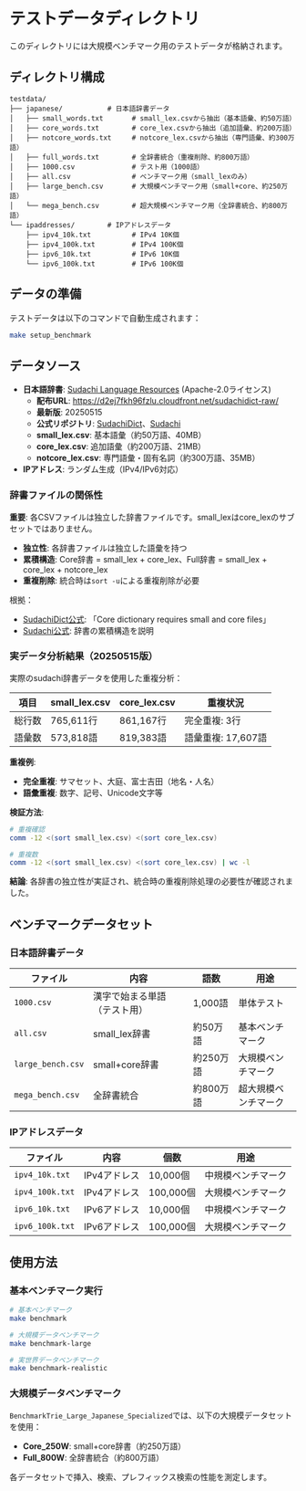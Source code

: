 # テストデータディレクトリ

このディレクトリには大規模ベンチマーク用のテストデータが格納されます。

## ディレクトリ構成

```text
testdata/
├── japanese/           # 日本語辞書データ
│   ├── small_words.txt       # small_lex.csvから抽出（基本語彙、約50万語）
│   ├── core_words.txt        # core_lex.csvから抽出（追加語彙、約200万語）
│   ├── notcore_words.txt     # notcore_lex.csvから抽出（専門語彙、約300万語）
│   ├── full_words.txt        # 全辞書統合（重複削除、約800万語）
│   ├── 1000.csv              # テスト用（1000語）
│   ├── all.csv               # ベンチマーク用（small_lexのみ）
│   ├── large_bench.csv       # 大規模ベンチマーク用（small+core、約250万語）
│   └── mega_bench.csv        # 超大規模ベンチマーク用（全辞書統合、約800万語）
└── ipaddresses/        # IPアドレスデータ
    ├── ipv4_10k.txt          # IPv4 10K個
    ├── ipv4_100k.txt         # IPv4 100K個
    ├── ipv6_10k.txt          # IPv6 10K個
    └── ipv6_100k.txt         # IPv6 100K個
```

## データの準備

テストデータは以下のコマンドで自動生成されます：

```bash
make setup_benchmark
```

## データソース

- **日本語辞書**: [Sudachi Language Resources](https://registry.opendata.aws/sudachi/) (Apache-2.0ライセンス)
  - **配布URL**: <https://d2ej7fkh96fzlu.cloudfront.net/sudachidict-raw/>
  - **最新版**: 20250515
  - **公式リポジトリ**: [SudachiDict](https://github.com/WorksApplications/SudachiDict)、[Sudachi](https://github.com/WorksApplications/Sudachi)
  - **small_lex.csv**: 基本語彙（約50万語、40MB）
  - **core_lex.csv**: 追加語彙（約200万語、21MB）
  - **notcore_lex.csv**: 専門語彙・固有名詞（約300万語、35MB）
- **IPアドレス**: ランダム生成（IPv4/IPv6対応）

### 辞書ファイルの関係性

**重要**: 各CSVファイルは独立した辞書ファイルです。small_lexはcore_lexのサブセットではありません。

- **独立性**: 各辞書ファイルは独立した語彙を持つ
- **累積構造**: Core辞書 = small_lex + core_lex、Full辞書 = small_lex + core_lex + notcore_lex
- **重複削除**: 統合時は`sort -u`による重複削除が必要

根拠：
- [SudachiDict公式](https://github.com/WorksApplications/SudachiDict): 「Core dictionary requires small and core files」
- [Sudachi公式](https://github.com/WorksApplications/Sudachi): 辞書の累積構造を説明

### 実データ分析結果（20250515版）

実際のsudachi辞書データを使用した重複分析：

| 項目 | small_lex.csv | core_lex.csv | 重複状況 |
|------|---------------|--------------|----------|
| 総行数 | 765,611行 | 861,167行 | 完全重複: 3行 |
| 語彙数 | 573,818語 | 819,383語 | 語彙重複: 17,607語 |

**重複例**:
- **完全重複**: サマセット、大庭、富士吉田（地名・人名）
- **語彙重複**: 数字、記号、Unicode文字等

**検証方法**:
```bash
# 重複確認
comm -12 <(sort small_lex.csv) <(sort core_lex.csv)

# 重複数
comm -12 <(sort small_lex.csv) <(sort core_lex.csv) | wc -l
```

**結論**: 各辞書の独立性が実証され、統合時の重複削除処理の必要性が確認されました。

## ベンチマークデータセット

### 日本語辞書データ

| ファイル | 内容 | 語数 | 用途 |
|---------|------|------|------|
| `1000.csv` | 漢字で始まる単語（テスト用） | 1,000語 | 単体テスト |
| `all.csv` | small_lex辞書 | 約50万語 | 基本ベンチマーク |
| `large_bench.csv` | small+core辞書 | 約250万語 | 大規模ベンチマーク |
| `mega_bench.csv` | 全辞書統合 | 約800万語 | 超大規模ベンチマーク |

### IPアドレスデータ

| ファイル | 内容 | 個数 | 用途 |
|---------|------|------|------|
| `ipv4_10k.txt` | IPv4アドレス | 10,000個 | 中規模ベンチマーク |
| `ipv4_100k.txt` | IPv4アドレス | 100,000個 | 大規模ベンチマーク |
| `ipv6_10k.txt` | IPv6アドレス | 10,000個 | 中規模ベンチマーク |
| `ipv6_100k.txt` | IPv6アドレス | 100,000個 | 大規模ベンチマーク |

## 使用方法

### 基本ベンチマーク実行

```bash
# 基本ベンチマーク
make benchmark

# 大規模データベンチマーク
make benchmark-large

# 実世界データベンチマーク
make benchmark-realistic
```

### 大規模データベンチマーク

`BenchmarkTrie_Large_Japanese_Specialized`では、以下の大規模データセットを使用：

- **Core_250W**: small+core辞書（約250万語）
- **Full_800W**: 全辞書統合（約800万語）

各データセットで挿入、検索、プレフィックス検索の性能を測定します。
